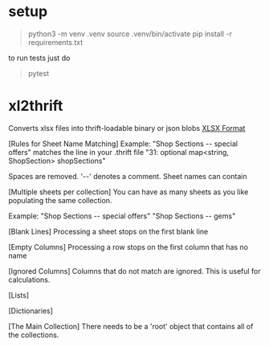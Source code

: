 # setup

> python3 -m venv .venv
> source .venv/bin/activate
> pip install -r requirements.txt

to run tests just do
> pytest

# xl2thrift

Converts xlsx files into thrift-loadable binary or json blobs
[XLSX Format](https://guides.github.com/features/mastering-markdown/)

[Rules for Sheet Name Matching]
Example: 
"Shop Sections -- special offers"
matches the line in your .thrift file 
"31: optional map<string, ShopSection> shopSections"

Spaces are removed. '--' denotes a comment.
Sheet names can contain 

[Multiple sheets per collection]
You can have as many sheets as you like populating the same collection.

Example:
"Shop Sections -- special offers"
"Shop Sections -- gems"

[Blank Lines]
Processing a sheet stops on the first blank line

[Empty Columns]
Processing a row stops on the first column that has no name

[Ignored Columns]
Columns that do not match are ignored. This is useful for calculations.

[Lists]

[Dictionaries]

[The Main Collection]
There needs to be a 'root' object that contains all of the collections. 
